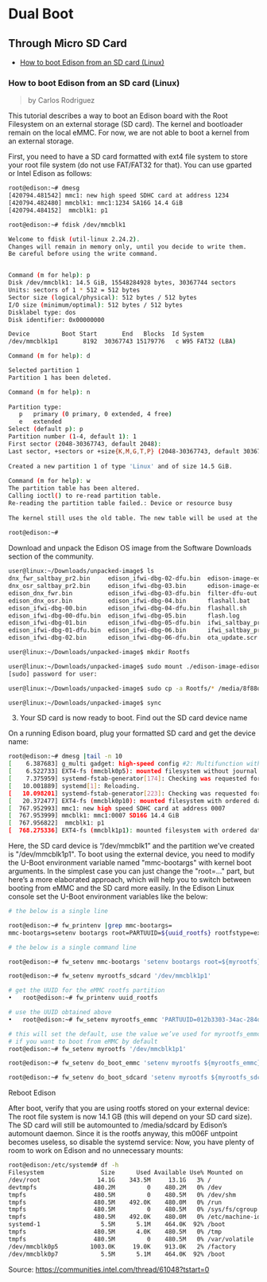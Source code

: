 # Dual Boot

## Through Micro SD Card

- [How to boot Edison from an SD card (Linux)](https://communities.intel.com/thread/61048?tstart=0)

### How to boot Edison from an SD card (Linux)

> by Carlos Rodriguez

This tutorial describes a way to boot an Edison board with the Root Filesystem on an external storage (SD card). The kernel and bootloader remain on the local eMMC. For now, we are not able to boot a kernel from an external storage.

First, you need to have a SD card formatted with ext4 file system to store your root file system (do not use FAT/FAT32 for that). You can use gparted or Intel Edison as follows:

```sh
root@edison:~# dmesg
[420794.481542] mmc1: new high speed SDHC card at address 1234
[420794.482480] mmcblk1: mmc1:1234 SA16G 14.4 GiB
[420794.484152]  mmcblk1: p1
```

```sh
root@edison:~# fdisk /dev/mmcblk1   

Welcome to fdisk (util-linux 2.24.2).
Changes will remain in memory only, until you decide to write them.
Be careful before using the write command.


Command (m for help): p
Disk /dev/mmcblk1: 14.5 GiB, 15548284928 bytes, 30367744 sectors
Units: sectors of 1 * 512 = 512 bytes
Sector size (logical/physical): 512 bytes / 512 bytes
I/O size (minimum/optimal): 512 bytes / 512 bytes
Disklabel type: dos
Disk identifier: 0x00000000

Device         Boot Start       End   Blocks  Id System
/dev/mmcblk1p1       8192  30367743 15179776   c W95 FAT32 (LBA)

Command (m for help): d

Selected partition 1
Partition 1 has been deleted.

Command (m for help): n                                                         
                                                                                
Partition type:                                                                 
   p   primary (0 primary, 0 extended, 4 free)                                  
   e   extended                                                                 
Select (default p): p                                                           
Partition number (1-4, default 1): 1                                            
First sector (2048-30367743, default 2048):                                     
Last sector, +sectors or +size{K,M,G,T,P} (2048-30367743, default 30367743):    
                                                                                
Created a new partition 1 of type 'Linux' and of size 14.5 GiB.                 
                                                                                
Command (m for help): w                                                         
The partition table has been altered.                                           
Calling ioctl() to re-read partition table.                                     
Re-reading the partition table failed.: Device or resource busy                 
                                                                                
The kernel still uses the old table. The new table will be used at the next reb.
                                                                                
root@edison:~# 
```


Download and unpack the Edison OS image from the Software Downloads section of the community. 

```sh
user@linux:~/Downloads/unpacked-image$ ls
dnx_fwr_saltbay_pr2.bin     edison_ifwi-dbg-02-dfu.bin  edison-image-edison.ext4    package-list.txt
dnx_osr_saltbay_pr2.bin     edison_ifwi-dbg-03.bin      edison-image-edison.hddimg  pft-config-edison.xml
edison_dnx_fwr.bin          edison_ifwi-dbg-03-dfu.bin  filter-dfu-out.js           pft-config-mcg_sku.xml
edison_dnx_osr.bin          edison_ifwi-dbg-04.bin      flashall.bat                u-boot-edison.bin
edison_ifwi-dbg-00.bin      edison_ifwi-dbg-04-dfu.bin  flashall.sh                 u-boot-edison.img
edison_ifwi-dbg-00-dfu.bin  edison_ifwi-dbg-05.bin      flash.log                   u-boot-envs
edison_ifwi-dbg-01.bin      edison_ifwi-dbg-05-dfu.bin  ifwi_saltbay_pr2.bin
edison_ifwi-dbg-01-dfu.bin  edison_ifwi-dbg-06.bin      ifwi_saltbay_pr2-dfu.bin
edison_ifwi-dbg-02.bin      edison_ifwi-dbg-06-dfu.bin  ota_update.scr
```

```sh
user@linux:~/Downloads/unpacked-image$ mkdir Rootfs
```

```sh
user@linux:~/Downloads/unpacked-image$ sudo mount ./edison-image-edison.ext4 Rootfs
[sudo] password for user:
 ```
 
```sh
user@linux:~/Downloads/unpacked-image$ sudo cp -a Rootfs/* /media/8f88dd49-95ac-4d0c-8c3a-abd445f87fa1/ (or whatever folder name your pc gave to your SD card)
```

```sh
user@linux:~/Downloads/unpacked-image$ sync
```

3. Your SD card is now ready to boot. Find out the SD card device name


On a running Edison board, plug your formatted SD card and get the device name:

```sh
root@edison:~# dmesg |tail -n 10
[    6.387683] g_multi gadget: high-speed config #2: Multifunction with CDC ECM
[    6.522733] EXT4-fs (mmcblk0p5): mounted filesystem without journal. Opts: discard,barrier=1,data=ordered,noauto_da_ac
[    7.375959] systemd-fstab-generator[174]: Checking was requested for "rootfs", but it is not a device.
[   10.001889] systemd[1]: Reloading.
[   10.098201] systemd-fstab-generator[223]: Checking was requested for "rootfs", but it is not a device.
[   20.372477] EXT4-fs (mmcblk0p10): mounted filesystem with ordered data mode. Opts: discard,barrier=1,data=ordered,noac
[  767.952993] mmc1: new high speed SDHC card at address 0007
[  767.953999] mmcblk1: mmc1:0007 SD16G 14.4 GiB 
[  767.956822]  mmcblk1: p1
[  768.275336] EXT4-fs (mmcblk1p1): mounted filesystem with ordered data mode. Opts: (null)
```

Here, the SD card device is “/dev/mmcblk1” and the partition we’ve created is "/dev/mmcblk1p1".
To boot using the external device, you need to modify the U-Boot environment variable named "mmc-bootargs" with kernel boot arguments. In the simplest case you can just change the "root=..." part, but here’s a more elaborated approach, which will help you to switch between booting from eMMC and the SD card more easily.
In the Edison Linux console set the U-Boot environment variables like the below:

```sh
# the below is a single line

root@edison:~# fw_printenv |grep mmc-bootargs=
mmc-bootargs=setenv bootargs root=PARTUUID=${uuid_rootfs} rootfstype=ext4 ${bootargs_console} ${bootargs_debug} systemd.unit=${bootargs_target}.target hardware_id=${hardware_id} g_multi.iSerialNumber=${serial#} g_multi.dev_addr=${usb0addr}
```

```sh
# the below is a single command line
```

```sh
root@edison:~# fw_setenv mmc-bootargs 'setenv bootargs root=${myrootfs} rootdelay=3 rootfstype=ext4 ${bootargs_console} ${bootargs_debug} systemd.unit=${bootargs_target}.target hardware_id=${hardware_id} g_multi.iSerialNumber=${serial#} g_multi.dev_addr=${usb0addr}'
```

```sh
root@edison:~# fw_setenv myrootfs_sdcard '/dev/mmcblk1p1'
```

```sh
# get the UUID for the eMMC rootfs partition
•	root@edison:~# fw_printenv uuid_rootfs
```

```sh
# use the UUID obtained above
•	root@edison:~# fw_setenv myrootfs_emmc 'PARTUUID=012b3303-34ac-284d-99b4-34e03a2335f4'
```

```sh
# this will set the default, use the value we’ve used for myrootfs_emmc
# if you want to boot from eMMC by default
root@edison:~# fw_setenv myrootfs '/dev/mmcblk1p1'
```

```sh
root@edison:~# fw_setenv do_boot_emmc 'setenv myrootfs ${myrootfs_emmc}; run do_boot'
```

```sh
root@edison:~# fw_setenv do_boot_sdcard 'setenv myrootfs ${myrootfs_sdcard}; run do_boot'
```

Reboot Edison

After boot, verify that you are using rootfs stored on your external device:
The root file system is now 14.1 GB (this will depend on your SD card size).
The SD card will still be automounted to /media/sdcard by Edison’s automount daemon. Since it is the rootfs anyway, this m006F	untpoint becomes useless, so disable the systemd service:
Now, you have plenty of room to work on Edison and no unnecessary mounts:

```sh
root@edison:/etc/systemd# df -h
Filesystem                Size      Used Available Use% Mounted on
/dev/root                14.1G    343.5M     13.1G   3% /
devtmpfs                480.2M         0    480.2M   0% /dev
tmpfs                   480.5M         0    480.5M   0% /dev/shm
tmpfs                   480.5M    492.0K    480.0M   0% /run
tmpfs                   480.5M         0    480.5M   0% /sys/fs/cgroup
tmpfs                   480.5M    492.0K    480.0M   0% /etc/machine-id
systemd-1                 5.5M      5.1M    464.0K  92% /boot
tmpfs                   480.5M      4.0K    480.5M   0% /tmp
tmpfs                   480.5M         0    480.5M   0% /var/volatile
/dev/mmcblk0p5         1003.0K     19.0K    913.0K   2% /factory
/dev/mmcblk0p7            5.5M      5.1M    464.0K  92% /boot
```

Source:
https://communities.intel.com/thread/61048?tstart=0
